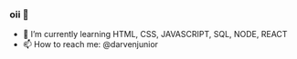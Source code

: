 ### oii 👋


- 🌱 I’m currently learning HTML, CSS, JAVASCRIPT, SQL, NODE, REACT
- 📫 How to reach me: @darvenjunior

